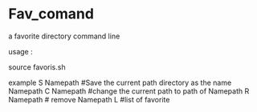 # Fav_comand
a favorite directory command line  


usage : 

source favoris.sh

example 
S Namepath  #Save the current path directory as the name Namepath
C Namepath #change the current path to path of Namepath
R Namepath # remove Namepath
L #list of favorite 

